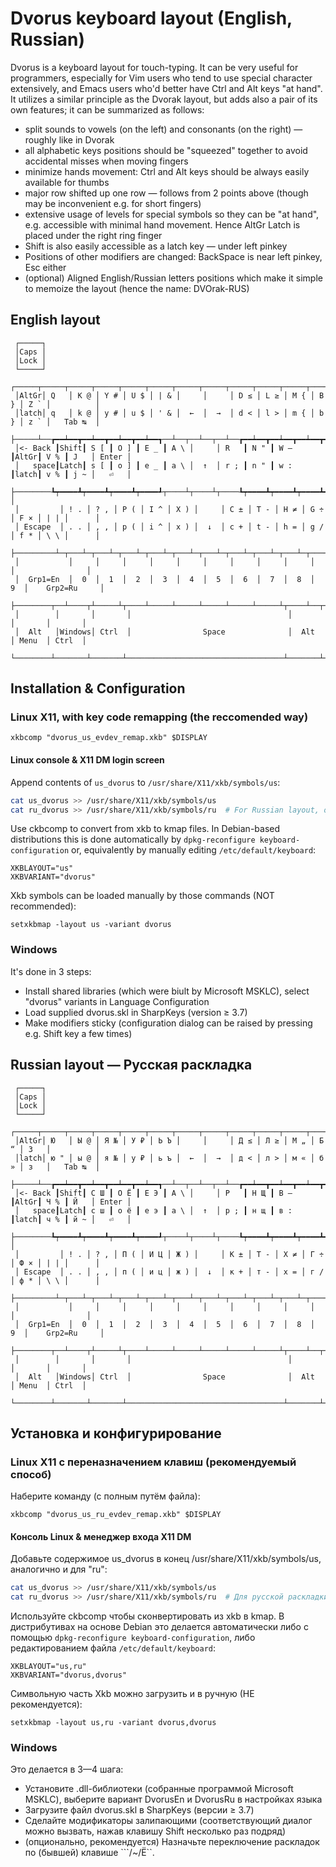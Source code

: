 # Dvorus keyboard layout (English, Russian)

Dvorus is a keyboard layout for touch-typing. It can be very useful for programmers, especially for Vim users who tend to use special character extensively, and Emacs users who'd better have Ctrl and Alt keys "at hand".
It utilizes a similar principle as the Dvorak layout,
but adds also a pair of its own features; it can be summarized as follows:
- split sounds to vowels (on the left) and consonants (on the right) — roughly like in Dvorak
- all alphabetic keys positions should be "squeezed" together to avoid accidental misses when moving fingers
- minimize hands movement: Ctrl and Alt keys should be always easily available for thumbs
- major row shifted up one row — follows from 2 points above (though may be inconvenient e.g. for short fingers)
- extensive usage of levels for special symbols so they can be "at hand", e.g. accessible with minimal hand movement. Hence AltGr Latch is placed under the right ring finger
- Shift is also easily accessible as a latch key — under left pinkey
- Positions of other modifiers are changed: BackSpace is near left pinkey, Esc either
- (optional) Aligned English/Russian letters positions which make it simple to memoize the layout (hence the name: DVOrak-RUS)

## English layout
```
 ┌─────┐
 │Caps │
 │Lock │
 └─────┘
 ┌─────┬─────┬─────┬─────┬─────┬─────┬─────┬─────┬─────┬─────┬─────┬─────┬─────┬──────────┐
 │AltGr│ Q   │ K @ │ Y # │ U $ │ | & │     │     │ D ≤ │ L ≥ │ M { │ B } │ Z ` │          │
 │latch│ q   │ k @ │ y # │ u $ │ ' & │  ←  │  →  │ d < │ l > │ m { │ b } │ z ` │   Tab ↹  │
 ├─────┴──┲━━┷━━┳━━┷━━┳━━┷━━┳━━┷━━┱──┴──┬──┴──┬──┴──┲━━┷━━┳━━┷━━┳━━┷━━┳━━┷━━┱──┴──┬───────┤
 │<- Back ┃Shift┃ S [ ┃ O ] ┃ E _ ┃ A \ │     │ R   ┃ N " ┃ W — ┃AltGr┃ V % ┃ J   │ Enter │
 │   space┃Latch┃ s [ ┃ o ] ┃ e _ ┃ a \ │  ↑  │ r ; ┃ n " ┃ w : ┃latch┃ v % ┃ j ~ │   ⏎   │
 ├────────┺┯━━━━┻┯━━━━┻┯━━━━┻┯━━━━┹┬────┴┬────┴┬────┺┯━━━━┻┯━━━━┻┯━━━━┻┯━━━━┹┬────┴┐      │
 │         │ ! . │ ? , │ P ( │ I ^ │ X ) │     │ C ± │ T ‑ │ H ≠ │ G ÷ │ F × │ | | │      │
 │ Escape  │ . . │ , , │ p ( │ i ^ │ x ) │  ↓  │ c + │ t - │ h = │ g / │ f * │ \ \ │      │
 ├─────────┴─┬───┴─┬───┴─┬───┴─┬───┴─┬───┴─┬───┴─┬───┴─┬───┴─┬───┴─┬───┴─┬───┴─────┴──────┤
 │           │     │     │     │     │     │     │     │     │     │     │                │
 │  Grp1=En  │  0  │  1  │  2  │  3  │  4  │  5  │  6  │  7  │  8  │  9  │    Grp2=Ru     │
 ├────────┬──┴────┬┴─────┴┬────┴─────┴─────┴─────┴─────┴─────┴┬────┴──┬──┴────┬───────┬───┘
 │        │       │       │                                   │       │       │       │
 │  Alt   │Windows│ Ctrl  │                Space              │  Alt  │ Menu  │ Ctrl  │
 └────────┴───────┴───────┴───────────────────────────────────┴───────┴───────┴───────┘
```

## Installation & Configuration
### Linux X11, with key code remapping (the reccomended way)
```
xkbcomp "dvorus_us_evdev_remap.xkb" $DISPLAY
```

#### Linux console & X11 DM login screen

Append contents of `us_dvorus` to `/usr/share/X11/xkb/symbols/us`:

```bash
cat us_dvorus >> /usr/share/X11/xkb/symbols/us
cat ru_dvorus >> /usr/share/X11/xkb/symbols/ru  # For Russian layout, optional
```

Use ckbcomp to convert from xkb to kmap files. In Debian-based distributions this is done automatically by `dpkg-reconfigure keyboard-configuration` or, equivalently by manually editing `/etc/default/keyboard`:
```
XKBLAYOUT="us"
XKBVARIANT="dvorus"
```
Xkb symbols can be loaded manually by those commands (NOT recommended):
```
setxkbmap -layout us -variant dvorus
```

### Windows

It's done in 3 steps:
- Install shared libraries (which were biult by Microsoft MSKLC), select "dvorus" variants in Language Configuration
- Load supplied dvorus.skl in SharpKeys (version ≥ 3.7)
- Make modifiers sticky (configuration dialog can be raised by pressing e.g. Shift key a few times)

## Russian layout — Русская раскладка
```
 ┌─────┐
 │Caps │
 │Lock │
 └─────┘
 ┌─────┬─────┬─────┬─────┬─────┬─────┬─────┬─────┬─────┬─────┬─────┬─────┬─────┬──────────┐
 │AltGr│ Ю   │ Ы @ │ Я № │ У ₽ │ Ь Ъ │     │     │ Д ≤ │ Л ≥ │ М „ │ Б “ │ З   │          │
 │latch│ ю " │ ы @ │ я № │ у ₽ │ ь ъ │  ←  │  →  │ д < │ л > │ м « │ б » │ з   │   Tab ↹  │
 ├─────┴──┲━━┷━━┳━━┷━━┳━━┷━━┳━━┷━━┱──┴──┬──┴──┬──┴──┲━━┷━━┳━━┷━━┳━━┷━━┳━━┷━━┱──┴──┬───────┤
 │<- Back ┃Shift┃ С Ш ┃ О Ё ┃ Е Э ┃ А \ │     │ Р   ┃ Н Щ ┃ В — ┃AltGr┃ Ч % ┃ Й   │ Enter │
 │   space┃Latch┃ с ш ┃ о ё ┃ е э ┃ а \ │  ↑  │ р ; ┃ н щ ┃ в : ┃latch┃ ч % ┃ й ~ │   ⏎   │
 ├────────┺┯━━━━┻┯━━━━┻┯━━━━┻┯━━━━┹┬────┴┬────┴┬────┺┯━━━━┻┯━━━━┻┯━━━━┻┯━━━━┹┬────┴┐      │
 │         │ ! . │ ? , │ П ( │ И Ц │ Ж ) │     │ К ± │ Т ‑ │ Х ≠ │ Г ÷ │ Ф × │ | | │      │
 │ Escape  │ . . │ , , │ п ( │ и ц │ ж ) │  ↓  │ к + │ т - │ х = │ г / │ ф * │ \ \ │      │
 ├─────────┴─┬───┴─┬───┴─┬───┴─┬───┴─┬───┴─┬───┴─┬───┴─┬───┴─┬───┴─┬───┴─┬───┴─────┴──────┤
 │           │     │     │     │     │     │     │     │     │     │     │                │
 │  Grp1=En  │  0  │  1  │  2  │  3  │  4  │  5  │  6  │  7  │  8  │  9  │    Grp2=Ru     │
 ├────────┬──┴────┬┴─────┴┬────┴─────┴─────┴─────┴─────┴─────┴┬────┴──┬──┴────┬───────┬───┘
 │        │       │       │                                   │       │       │       │
 │  Alt   │Windows│ Ctrl  │                Space              │  Alt  │ Menu  │ Ctrl  │
 └────────┴───────┴───────┴───────────────────────────────────┴───────┴───────┴───────┘
```

## Установка и конфигурирование
### Linux X11 с переназначением клавиш (рекомендуемый способ)
Наберите команду (с полным путём файла):
```
xkbcomp "dvorus_us_ru_evdev_remap.xkb" $DISPLAY
```

#### Консоль Linux & менеджер входа X11 DM
Добавьте содержимое us_dvorus в конец /usr/share/X11/xkb/symbols/us, аналогично и для "ru":

```bash
cat us_dvorus >> /usr/share/X11/xkb/symbols/us
cat ru_dvorus >> /usr/share/X11/xkb/symbols/ru  # Для русской раскладки
```

Используйте ckbcomp чтобы сконвертировать из xkb в kmap. В дистрибутивах на основе Debian это делается автоматически либо с помощью `dpkg-reconfigure keyboard-configuration`, либо редактированием файла `/etc/default/keyboard`:
```
XKBLAYOUT="us,ru"
XKBVARIANT="dvorus,dvorus"
```
Символьную часть Xkb можно загрузить и в ручную (НЕ рекомендуется):
```
setxkbmap -layout us,ru -variant dvorus,dvorus
```

### Windows

Это делается в 3—4 шага:
- Установите .dll-библиотеки (собранные программой Microsoft MSKLC), выберите вариант DvorusEn и DvorusRu в настройках языка
- Загрузите файл dvorus.skl в SharpKeys (версии ≥ 3.7)
- Сделайте модификаторы залипающими (соответствующий диалог можно вызвать, нажав клавишу Shift несколько раз подряд)
- (опционально, рекомендуется) Назначьте переключение раскладок по (бывшей) клавише ```/~/Ё``.

